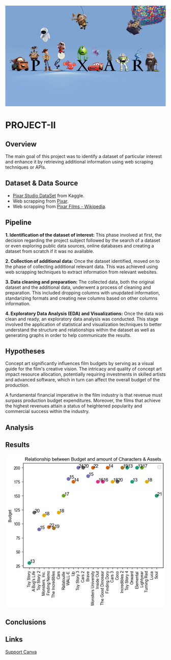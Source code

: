 ![pixar](https://github.com/niniet98/PROJECT-II/blob/main/images/pixar.jpg?raw=true)
# PROJECT-II

## Overview
The main goal of this project was to identify a dataset of particular interest and enhance it by retrieving additional information using web scraping techniques or APIs.

## Dataset & Data Source
- [Pixar Studio DataSet](https://www.kaggle.com/datasets/sandipdevre/pixar-studio12) from Kaggle.
- Web scrapping from [Pixar](https://www.pixar.com/).
- Web scrapping from [Pixar Films - Wikipedia](https://en.wikipedia.org/wiki/List_of_Pixar_films).


## Pipeline

**1. Identification of the dataset of interest:**
This phase involved at first, the decision regarding the project subject followed by the search of a dataset or even exploring public data sources, online databases and creating a dataset from scratch if it was no available.

**2. Collection of additional data:**
Once the dataset identified, moved on to the phase of collecting additional relevant data. This was achieved using web scrapping techniques to extract information from relevant websites.

**3. Data cleaning and preparation:**
The collected data, both the original dataset and the additional data, underwent a process of cleaning and preparation. This included dropping columns with unupdated information, standarizing formats and creating new columns based on other columns information.

**4. Exploratory Data Analysis (EDA) and Visualizations:**
Once the data was clean and ready, an exploratory data analysis was conducted. This stage involved the application of statistical and visualization techniques to better understand the structure and relationships within the dataset as well as generating graphs in order to help communicate the results.

## Hypotheses
Concept art significantly influences film budgets by serving as a visual guide for the film's creative vision. The intricacy and quality of concept art impact resource allocation, potentially requiring investments in skilled artists and advanced software, which in turn can affect the overall budget of the production.

A fundamental financial imperative in the film industry is that revenue must surpass production budget expenditures. Moreover, the films that achieve the highest revenues attain a status of heightened popularity and commercial success within the industry.

## Analysis


## Results
![budget_art](https://github.com/niniet98/PROJECT-II/blob/main/figures/budget_art_design.png?raw=true)

## Conclusions

## Links
[Support Canva](https://www.canva.com/design/DAFyvLtRtAg/2v18yy9IUpOimw4lw6XqHw/edit?utm_content=DAFyvLtRtAg&utm_campaign=designshare&utm_medium=link2&utm_source=sharebutton)